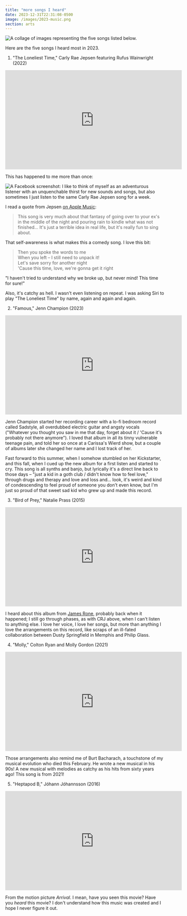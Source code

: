 ```yaml
---
title: "more songs I heard"
date: 2023-12-31T22:31:08-0500
image: /images/2023-music.png
section: arts
---
```


<img
src="/images/2023-music.png"
alt="A collage of images representing the five songs listed below."
/>

Here are the five songs I heard most in 2023.

1. "The Loneliest Time," Carly Rae Jepsen featuring Rufus Wainwright (2022)

<iframe width="560" height="315" src="https://www.youtube.com/embed/Sy0A0pQmGPM?si=_XtznnJ7j8d4fm80" title="YouTube video player" frameborder="0" allow="accelerometer; autoplay; clipboard-write; encrypted-media; gyroscope; picture-in-picture; web-share" allowfullscreen></iframe>

This has happened to me more than once:

<img
src="/images/carly-rae-jepsen.png"
alt="A Facebook screenshot: I like to think of myself as an adventurous listener
with an unquenchable thirst for new sounds and songs, but also sometimes I just
listen to the same Carly Rae Jepsen song for a week."
/>

I read a quote from
Jepsen [on Apple Music](https://music.apple.com/us/album/the-loneliest-time/1637009231):

> This song is very much about that fantasy of going over to your ex's in the
> middle of the night and pouring rain to kindle what was not finished...
> It's just a terrible idea in real life, but it's really fun to sing about.

That self-awareness is what makes this a comedy song. I love this bit:

> Then you spoke the words to me  
> When you left – I still need to unpack it!  
> Let's save sorry for another night  
> 'Cause this time, love, we're gonna get it right

"I haven't tried to understand why we broke up, but never mind! This time for
sure!"

Also, it's catchy as hell. I wasn't even listening on repeat. I was asking
Siri to play "The Loneliest Time" by name, again and again and again.

2. "Famous," Jenn Champion (2023)

<iframe width="560" height="315" src="https://www.youtube.com/embed/Rrgu0dY5b0g?si=HzsG_hEvCHenN-ke" title="YouTube video player" frameborder="0" allow="accelerometer; autoplay; clipboard-write; encrypted-media; gyroscope; picture-in-picture; web-share" allowfullscreen></iframe>

Jenn Champion started her recording career with a lo-fi bedroom record called
Sadstyle, all overdubbed electric guitar and angsty vocals
("Whatever you thought you saw in me that day, forget about it /
'Cause it's probably not there anymore"). I loved that album in all its
tinny vulnerable teenage pain, and told her so once at a Carissa's Wierd
show, but a couple of albums later she changed her name and I lost track of her.

Fast forward to this summer, when I somehow stumbled on her Kickstarter,
and this fall, when I cued up the new album for a first listen and started to
cry.
This song is all synths and banjo, but lyrically it's a direct line back to
those days – "just a kid in a goth club / didn't know how to feel love,"
through drugs and therapy and love and loss and... look, it's weird and
kind of condescending to feel proud of someone you don't even know, but
I'm just so proud of that sweet sad kid who grew up and made this record.

3. "Bird of Prey," Natalie Prass (2015)

<iframe width="560" height="315" src="https://www.youtube.com/embed/h50Q47W80ao?si=d_KICXOqt8TphvM9" title="YouTube video player" frameborder="0" allow="accelerometer; autoplay; clipboard-write; encrypted-media; gyroscope; picture-in-picture; web-share" allowfullscreen></iframe>

I heard about this album from [James Rone](https://www.jamesrone.com/),
probably back when it happened; I still go through phases, as with CRJ above,
when I can't listen to anything else. I love her voice, I love her songs,
but more than anything I love the arrangements on this record, like
scraps of an ill-fated collaboration between Dusty Springfield in Memphis
and Philip Glass.

4. "Molly," Colton Ryan and Molly Gordon (2021)

<iframe width="560" height="315" src="https://www.youtube.com/embed/9vH6UKjEkvA?si=98tBlvkXdBMNO7S_" title="YouTube video player" frameborder="0" allow="accelerometer; autoplay; clipboard-write; encrypted-media; gyroscope; picture-in-picture; web-share" allowfullscreen></iframe>

Those arrangements also remind me of Burt Bacharach, a touchstone
of my musical evolution who died this February. He wrote
a new musical in his 90s! A new musical with melodies as catchy as
his hits from sixty years ago! This song is from 2021!

5. "Heptapod B," Jóhann Jóhannsson (2016)

<iframe width="560" height="315" src="https://www.youtube.com/embed/F0ahB25FJ6o?si=tx2Bs8LKz__ThRbT" title="YouTube video player" frameborder="0" allow="accelerometer; autoplay; clipboard-write; encrypted-media; gyroscope; picture-in-picture; web-share" allowfullscreen></iframe>

From the motion picture <cite>Arrival</cite>. I mean, have you seen
this movie? Have you *heard* this movie? I don't understand how this music
was created and I hope I never figure it out.
